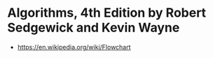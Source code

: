 # Algorithms, 4th Edition by Robert Sedgewick and Kevin Wayne

- https://en.wikipedia.org/wiki/Flowchart
